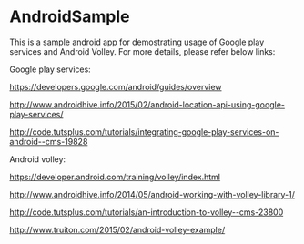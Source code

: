 # AndroidSample

This is a sample android app for demostrating usage of Google play services and Android Volley. For more details, please refer below links:


Google play services:  
   
https://developers.google.com/android/guides/overview  
   
http://www.androidhive.info/2015/02/android-location-api-using-google-play-services/  
   
http://code.tutsplus.com/tutorials/integrating-google-play-services-on-android--cms-19828  
   
Android volley:  
   
https://developer.android.com/training/volley/index.html  
   
http://www.androidhive.info/2014/05/android-working-with-volley-library-1/  
   
http://code.tutsplus.com/tutorials/an-introduction-to-volley--cms-23800

http://www.truiton.com/2015/02/android-volley-example/
